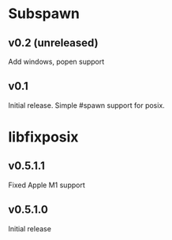 # Subspawn

## v0.2 (unreleased)
Add windows, popen support

## v0.1
Initial release. Simple #spawn support for posix.

# libfixposix

## v0.5.1.1
Fixed Apple M1 support

## v0.5.1.0
Initial release
